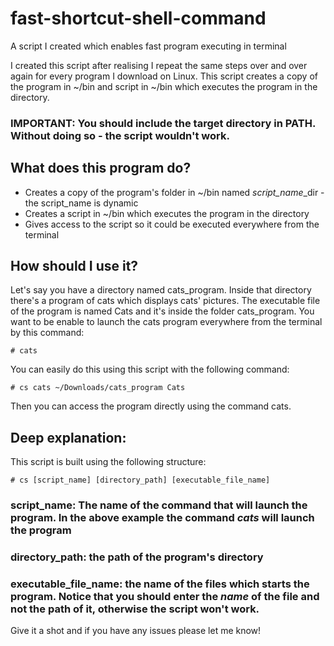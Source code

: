 # fast-shortcut-shell-command
A script I created which enables fast program executing in terminal

I created this script after realising I repeat the same steps over and over again 
for every program I download on Linux.
This script creates a copy of the program in ~/bin and script in ~/bin which executes the program in the directory.

### IMPORTANT: You should include the target directory in PATH. Without doing so - the script wouldn't work.

## What does this program do?
* Creates a copy of the program's folder in ~/bin named *script_name*_dir - the script_name is dynamic
* Creates a script in ~/bin which executes the program in the directory
* Gives access to the script so it could be executed everywhere from the terminal

## How should I use it?
Let's say you have a directory named cats_program. Inside that directory there's a program of cats which displays cats' pictures.
The executable file of the program is named Cats and it's inside the folder cats_program.
You want to be enable to launch the cats program everywhere from the terminal by this command:

`# cats`

You can easily do this using this script with the following command:

`# cs cats ~/Downloads/cats_program Cats`

Then you can access the program directly using the command cats.

## Deep explanation:

This script is built using the following structure:

`# cs [script_name] [directory_path] [executable_file_name]`

### script_name: The name of the command that will launch the program. In the above example the command *cats* will launch the program
### directory_path: the path of the program's directory
### executable_file_name: the name of the files which starts the program. Notice that you should enter the *name* of the file and not the path of it, otherwise the script won't work.

Give it a shot and if you have any issues please let me know!


